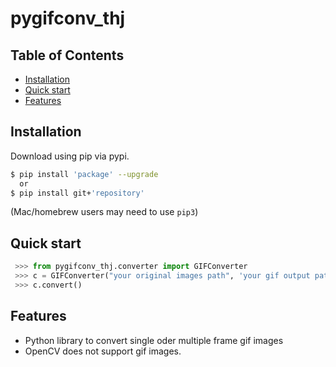 # pygifconv_thj

## Table of Contents
  * [Installation](#installation)
  * [Quick start](#quick-start)
  * [Features](#features)
  
## Installation

Download using pip via pypi.

```bash
$ pip install 'package' --upgrade
  or
$ pip install git+'repository'
```
(Mac/homebrew users may need to use ``pip3``)


## Quick start
```python
 >>> from pygifconv_thj.converter import GIFConverter
 >>> c = GIFConverter("your original images path", 'your gif output path', (320,240))
 >>> c.convert()
```

## Features
  * Python library to convert single oder multiple frame gif images
  * OpenCV does not support gif images.